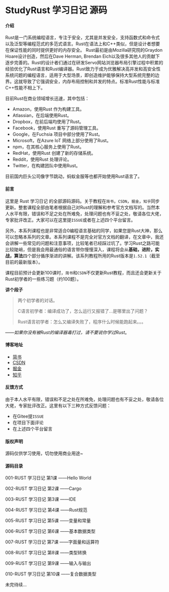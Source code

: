 # StudyRust 学习日记 源码

#### 介绍
Rust是一门系统编程语言，专注于安全，尤其是并发安全，支持函数式和命令式以及泛型等编程范式的多范式语言。Rust在语法上和C++类似，但是设计者想要在保证性能的同时提供更好的内存安全。 Rust最初是由Mozilla研究院的Graydon Hoare设计创造，然后在Dave Herman, Brendan Eich以及很多其他人的贡献下逐步完善的。Rust的设计者们通过在研发Servo网站浏览器布局引擎过程中积累的经验优化了Rust语言和Rust编译器。Rust致力于成为优雅解决高并发和高安全性系统问题的编程语言，适用于大型场景，即创造维护能够保持大型系统完整的边界。这就导致了它强调安全，内存布局控制和并发的特点。标准Rust性能与标准C++性能不相上下。

目前Rust在商业领域增长迅速，其中包括：

- Amazon，使用Rust 作为构建工具。
- Atlassian，在后端使用Rust。
- Dropbox，在前后端均使用了Rust。
- Facebook，使用Rust 重写了源码管理工具。
- Google，在Fuchsia 项目中部分使用了Rust。
- Microsoft，在Azure IoT 网络上部分使用了Rust。
- npm，在其核心服务上使用了Rust。
- RedHat，使用Rust 创建了新的存储系统。
- Reddit，使用Rust 处理评论。
- Twitter，在构建团队中使用Rust。

目前国内巨头公司像字节跳动，蚂蚁金服等也都开始使用Rust语言了。

#### 前言

这里是 Rust 学习日记 的全部源码源码。关于教程在`简书`，`CSDN`，`掘金`，`知乎`同步更新。整套课程全部由笔者根据自己对Rust的理解和参考官方文档写的。当然本人水平有限，错误和不足之处在所难免，处理问题也有不妥之处，敬请各位大佬，专家批评改正。大家可以在这里提`ISSUE`或者在上述四个平台留言。

另外，本系列课程也是非常适合0编程语言基础的同学，如果您是Rust大神，那么可以忽略本系列的文章。本系列课程不是完全对官方文档的翻译，在文章中，我还会讲解一些常见的问题和注意事项，比较笔者已经踩过坑了。学习Rust之路可能比较陡峭，但是我会用最通俗的语言带你慢慢深入，课程将会从**基础，进阶，实战，算法**四个部分循序渐进的讲解。该系列教程所用的Rust版本是`1.52.1`（截至目前的最新版本）。

课程目前预计会更新100课时，`简书`和`CSDN`不仅更新Rust教程，而且还会更新关于Rust初学者的一些练习题（约100题）。

**讲个段子**

> 两个初学者的对话。
>
> C语言初学者：编译成功了，怎么运行又报错了...是哪里出了问题？
>
> Rust语言初学者：怎么又编译失败了，程序什么时候能跑起来。。。

——*如果你没有被Rust的编译器毒打过，请不要说你学过Rust*。

#### 博客地址

* [简书](https://www.jianshu.com/u/573f6a58cd12)
* [CSDN](https://blog.csdn.net/a1595901624)
* [掘金](https://juejin.cn/user/1679709499033422)
* [知乎](http://www.zhihu.com/people/1595901624
  )

#### 反馈方式

由于本人水平有限，错误和不足之处在所难免，处理问题也有不妥之处，敬请各位大佬，专家批评改正。这里有以下三种方式反馈问题：
* 在Gitee提`ISSUE`
* 在项目下面评论
* 在上述四个平台留言

#### 版权声明

源码仅供学习使用，切勿使用商业用途~

#### 源码目录

001-RUST  学习日记 第1课 ——Hello World

002-RUST  学习日记 第2课 ——Cargo

003-RUST  学习日记 第3课 ——IDE

004-RUST  学习日记 第4课 ——Rust规范

005-RUST  学习日记 第5课 ——变量和常量

006-RUST  学习日记 第6课 ——基本数据类型

007-RUST  学习日记 第7课 ——字面量和运算符

008-RUST  学习日记 第8课 ——类型转换

009-RUST  学习日记 第9课 ——输入与输出

010-RUST  学习日记 第10课 ——复合数据类型

未完待续...